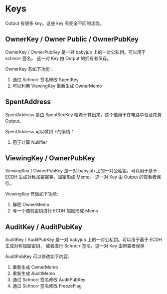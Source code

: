 # Keys

Output 有很多 key。这些 key 有完全不同的功能。

## OwnerKey / Owner Public / OwnerPubKey

OwnerKey / OwnerPubKey 是一对 babyjub 上的一对公私钥。可以用于 schnorr 签名。
这一对 Key 由 Output 的拥有者保存。

OwnerKey 有如下功能：

1. 通过 Schnorr 签名修改 SpentKey
2. 可以利用 ViewingKey 重新生成 OwnerMemo

## SpentAddress

SpentAddress 是由 SpentSecKey 哈希计算出来，这个值用于在电路中验证花费 Output。

SpentAddress 可以做如下的事情：

1. 用于计算 Nullifier

## ViewingKey / OwnerPubKey

ViewingKey / OwnerPubKey 是一对 babyjub 上的一对公私钥。可以用于基于 ECDH 生成对称加密密钥，加密形成 Memo。
这一对 Key 由 Output 的查看者保存。

ViewingKey 有做如下功能:

1. 解密 OwnerMemo
2. 与一个随机密钥进行 ECDH 加密形成 Memo

## AuditKey / AuditPubKey

AuditKey / AuditPubKey 是一对 babyjub 上的一对公私钥。可以用于基于 ECDH 生成对称加密密钥，
或者进行 Schnorr 签名。这一对 Key 由审查者保存

AuditPubKey 可以修改如下内容:

1. 重新生成 OwnerMemo
2. 重新生成 AuditMemo
3. 通过 Schnorr 签名修改 AuditPubKey
4. 通过 Schnorr 签名修改 FreezeFlag
